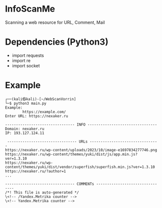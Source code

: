 # InfoScanMe
Scanning a web resource for URL, Comment, Mail

# Dependencies (Python3)
  - import requests
  - import re
  - import socket

# Example
```
┌──(kali㉿kali)-[~/WebScanVorrin]
└─$ python3 main.py
Example: 
        https://example.com/
Enter URL: https://nexaker.ru
 
-------------------------------- INFO --------------------------------
Domain: nexaker.ru
IP: 193.127.124.11

 -------------------------------- URLs --------------------------------
https://nexaker.ru/wp-content/uploads/2023/10/image-e1697834277746.png
https://nexaker.ru/wp-content/themes/yuki/dist/js/app.min.js?ver=1.3.10
https://nexaker.ru/wp-content/themes/yuki/dist/vendor/superfish/superfish.min.js?ver=1.3.10
https://nexaker.ru/?author=1
...

-------------------------------- COMMENTs --------------------------------
/*! This file is auto-generated */
\<!-- /Yandex.Metrika counter -->
\<!-- Yandex.Metrika counter -->
```
                                                                                     
